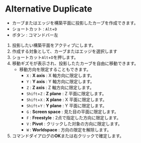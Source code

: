 # Alternative Duplicate

- カーブまたはエッジを構築平面に投影したカーブを作成できます。
- ショートカット : `Alt`+`D`
- ボタン : コマンドバー左

1. 投影したい構築平面をアクティブにします。
2. 作成する対象として、カーブまたはエッジを選択します
3. ショートカット`Alt`+`D`を押します。
4. 移動ギズモが表示され、投影したたカーブを自由に移動できます。
   - 移動方向を限定することもできます。
     - `X` : **X axis** : X 軸方向に限定します。
     - `Y` : **Y axis** : Y 軸方向に限定します。
     - `Z` : **Z axis** : Z 軸方向に限定します。
     - `Shift`+`Z` : **Z plane** : Z 平面に限定します。
     - `Shift`+`X` : **X plane** : X 平面に限定します。
     - `Shift`+`Y` : **Y plane** : Y 平面に限定します。
     - `G` : **Screen space** : 見た目の平面に限定します。
     - `F` : **Freestyle** : 2点で指定した方向に限定します。
     - `V` : **Pivot** : クリックした対象の方向に限定します。
     - `W` : **Worldspace** : 方向の限定を解除します。
5. コマンドダイアログの**OK**または右クリックで確定します。
